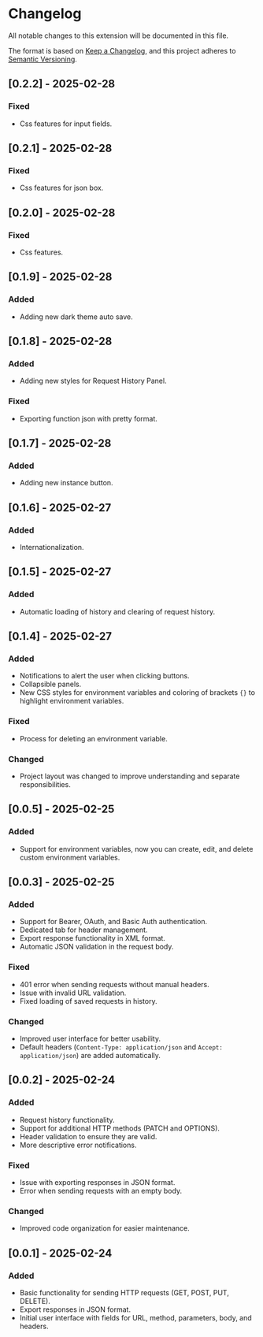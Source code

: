 # Changelog

All notable changes to this extension will be documented in this file.

The format is based on [Keep a Changelog](https://keepachangelog.com/en/1.0.0/),
and this project adheres to [Semantic Versioning](https://semver.org/).

## [0.2.2] - 2025-02-28
### Fixed
- Css features for input fields.

## [0.2.1] - 2025-02-28
### Fixed
- Css features for json box.

## [0.2.0] - 2025-02-28
### Fixed
- Css features.

## [0.1.9] - 2025-02-28
### Added
- Adding new dark theme auto save.

## [0.1.8] - 2025-02-28
### Added
- Adding new styles for Request History Panel.

### Fixed
- Exporting function json with pretty format.

## [0.1.7] - 2025-02-28
### Added
- Adding new instance button.

## [0.1.6] - 2025-02-27
### Added
- Internationalization.

## [0.1.5] - 2025-02-27
### Added
- Automatic loading of history and clearing of request history.

## [0.1.4] - 2025-02-27
### Added
- Notifications to alert the user when clicking buttons.
- Collapsible panels.
- New CSS styles for environment variables and coloring of brackets `{}` to highlight environment variables.

### Fixed
- Process for deleting an environment variable.

### Changed
- Project layout was changed to improve understanding and separate responsibilities.

## [0.0.5] - 2025-02-25
### Added
- Support for environment variables, now you can create, edit, and delete custom environment variables.

## [0.0.3] - 2025-02-25
### Added
- Support for Bearer, OAuth, and Basic Auth authentication.
- Dedicated tab for header management.
- Export response functionality in XML format.
- Automatic JSON validation in the request body.

### Fixed
- 401 error when sending requests without manual headers.
- Issue with invalid URL validation.
- Fixed loading of saved requests in history.

### Changed
- Improved user interface for better usability.
- Default headers (`Content-Type: application/json` and `Accept: application/json`) are added automatically.

## [0.0.2] - 2025-02-24
### Added
- Request history functionality.
- Support for additional HTTP methods (PATCH and OPTIONS).
- Header validation to ensure they are valid.
- More descriptive error notifications.

### Fixed
- Issue with exporting responses in JSON format.
- Error when sending requests with an empty body.

### Changed
- Improved code organization for easier maintenance.

## [0.0.1] - 2025-02-24
### Added
- Basic functionality for sending HTTP requests (GET, POST, PUT, DELETE).
- Export responses in JSON format.
- Initial user interface with fields for URL, method, parameters, body, and headers.